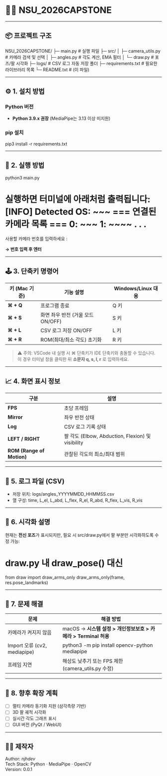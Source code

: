 # 🧍‍♂️ NSU_2026CAPSTONE

---

## 📦 프로젝트 구조
NSU_2026CAPSTONE/
├─ main.py                # 실행 파일
├─ src/
│  ├─ camera_utils.py     # 카메라 검색 및 선택
│  ├─ angles.py           # 각도 계산, EMA 필터
│  └─ draw.py             # 포즈/팔 시각화
├─ logs/                  # CSV 로그 자동 저장 폴더
├─ requirements.txt       # 필요한 라이브러리 목록
└─ README.txt             # (이 파일)

---

## ⚙️ 1. 설치 방법

### Python 버전
- **Python 3.9.x 권장** (MediaPipe는 3.13 이상 미지원)

### pip 설치
pip3 install -r requirements.txt

---

## 🚀 2. 실행 방법
python3 main.py

실행하면 터미널에 아래처럼 출력됩니다:
[INFO] Detected OS: ~~~
=== 연결된 카메라 목록 ===
0: ~~~
1: ~~~~
.
.
.
========================
사용할 카메라 번호를 입력하세요 :

**→ 번호 입력 후 엔터**

---

## 🕹️ 3. 단축키 명령어

| 키 (Mac 기준) | 기능 설명 | Windows/Linux 대응 |
|----------------|------------|--------------------|
| **⌘ + Q**      | 프로그램 종료 | Q 키 |
| **⌘ + S**      | 화면 좌우 반전 (거울 모드 ON/OFF) | S 키 |
| **⌘ + L**      | CSV 로그 저장 ON/OFF | L 키 |
| **⌘ + R**      | ROM(최대/최소 각도) 초기화 | R 키 |

> ⚠️ 주의: VSCode 내 실행 시 ⌘ 단축키가 IDE 단축키와 충돌할 수 있습니다.  
> 이 경우 터미널 창을 클릭한 뒤 **소문자 q, s, l, r** 로 입력하세요.

---

## 📈 4. 화면 표시 정보

| 구분 | 설명 |
|------|------|
| **FPS** | 초당 프레임 |
| **Mirror** | 좌우 반전 상태 |
| **Log** | CSV 로그 기록 상태 |
| **LEFT / RIGHT** | 팔 각도 (Elbow, Abduction, Flexion) 및 visibility |
| **ROM (Range of Motion)** | 관찰된 각도의 최소/최대 범위 |

---

## 📂 5. 로그 파일 (CSV)
- 저장 위치: logs/angles_YYYYMMDD_HHMMSS.csv
- 열 구성:
  time, L_el, L_abd, L_flex, R_el, R_abd, R_flex, L_vis, R_vis

---

## 🎨 6. 시각화 설명
현재는 **전신 포즈**가 표시되지만, 필요 시 src/draw.py에서 팔 부분만 시각화하도록 수정 가능:

# draw.py 내 draw_pose() 대신
from draw import draw_arms_only
draw_arms_only(frame, res.pose_landmarks)

---

## 🔧 7. 문제 해결

| 문제 | 해결 방법 |
|------|------------|
| 카메라가 켜지지 않음 | macOS → **시스템 설정 > 개인정보보호 > 카메라 > Terminal 허용** |
| Import 오류 (cv2, mediapipe) | python3 -m pip install opencv-python mediapipe |
| 프레임 지연 | 해상도 낮추기 또는 FPS 제한 (camera_utils.py 수정) |

---

## 🧠 8. 향후 확장 계획
- [ ] 멀티 카메라 동기화 지원 (삼각측량 기반)
- [ ] 3D 팔 궤적 시각화
- [ ] 실시간 각도 그래프 표시
- [ ] GUI 버전 (PyQt / WebUI)

---

## 👨‍💻 제작자
Author: *njhdev*  
Tech Stack: Python · MediaPipe · OpenCV  
Version: 0.0.1
